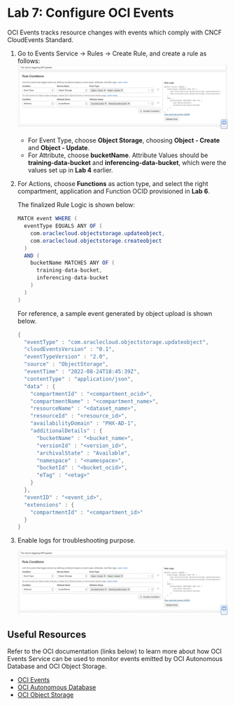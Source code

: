 Lab 7: Configure OCI Events
===

OCI Events tracks resource changes with events which comply with CNCF CloudEvents Standard. 

1. Go to Events Service → Rules → Create Rule, and create a rule as follows:  
![](./images/Set-Ev2.png)

   *   For Event Type, choose **Object Storage**, choosing **Object - Create** and **Object - Update**.
   *   For Attribute, choose **bucketName**. Attribute Values should be **training-data-bucket** and **inferencing-data-bucket**, which were the values set up in **Lab 4** earlier.
    
2. For Actions, choose **Functions** as action type, and select the right compartment, application and Function OCID provisioned in **Lab 6**.

   The finalized Rule Logic is shown below:

   ```java
   MATCH event WHERE (
     eventType EQUALS ANY OF (
       com.oraclecloud.objectstorage.updateobject,
       com.oraclecloud.objectstorage.createobject
     )
     AND (
       bucketName MATCHES ANY OF (
         training-data-bucket,
         inferencing-data-bucket
       )
     )
   )
   ```

   For reference, a sample event generated by object upload is shown below.

   ```java
   {
     "eventType" : "com.oraclecloud.objectstorage.updateobject",
     "cloudEventsVersion" : "0.1",
     "eventTypeVersion" : "2.0",
     "source" : "ObjectStorage",
     "eventTime" : "2022-08-24T18:45:39Z",
     "contentType" : "application/json",
     "data" : {
       "compartmentId" : "<compartment_ocid>",
       "compartmentName" : "<compartment_name>",
       "resourceName" : "<dataset_name>",
       "resourceId" : "<resource_id>",
       "availabilityDomain" : "PHX-AD-1",
       "additionalDetails" : {
         "bucketName" : "<bucket_name>",
         "versionId" : "<version_id>",
         "archivalState" : "Available",
         "namespace" : "<namespace>",
         "bucketId" : "<bucket_ocid>",
         "eTag" : "<etag>"
       }
     },
     "eventID" : "<event_id>",
     "extensions" : {
       "compartmentId" : "<compartment_id>"
     }
   }
   ```

3. Enable logs for troubleshooting purpose.

   ![](./images/Set-Ev1.png)

## Useful Resources
Refer to the OCI documentation (links below) to learn more about how OCI Events Service can be used to monitor events emitted by OCI Autonomous Database and OCI Object Storage.

- [OCI Events](https://docs.oracle.com/en-us/iaas/Content/Events/Concepts/eventsoverview.htm)
- [OCI Autonomous Database](https://docs.oracle.com/en-us/iaas/Content/Events/Reference/eventsproducers.htm#dbaasevents__AutoDB)
- [OCI Object Storage](https://docs.oracle.com/en-us/iaas/Content/Events/Reference/eventsproducers.htm#ObjectStor__bucket)
